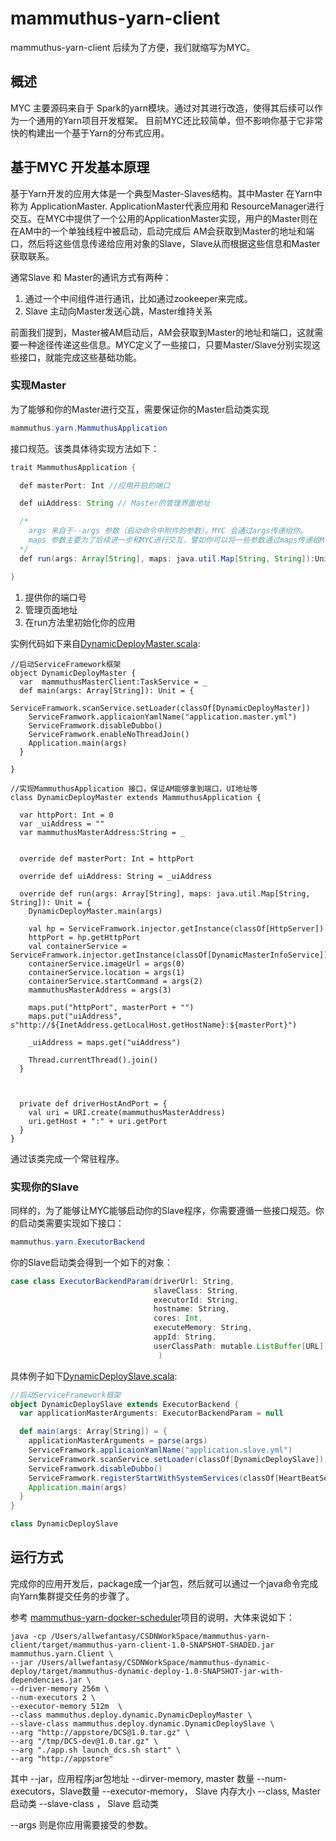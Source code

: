 # mammuthus-yarn-client

mammuthus-yarn-client 后续为了方便，我们就缩写为MYC。 

## 概述

MYC 主要源码来自于 Spark的yarn模块。通过对其进行改造，使得其后续可以作为一个通用的Yarn项目开发框架。
目前MYC还比较简单，但不影响你基于它非常快的构建出一个基于Yarn的分布式应用。


## 基于MYC 开发基本原理

基于Yarn开发的应用大体是一个典型Master-Slaves结构。其中Master 在Yarn中称为 ApplicationMaster. ApplicationMaster代表应用和
ResourceManager进行交互。在MYC中提供了一个公用的ApplicationMaster实现，用户的Master则在在AM中的一个单独线程中被启动，启动完成后
AM会获取到Master的地址和端口，然后将这些信息传递给应用对象的Slave，Slave从而根据这些信息和Master获取联系。

通常Slave 和 Master的通讯方式有两种：

1. 通过一个中间组件进行通讯，比如通过zookeeper来完成。
2. Slave 主动向Master发送心跳，Master维持关系


前面我们提到，Master被AM启动后，AM会获取到Master的地址和端口，这就需要一种途径传递这些信息。MYC定义了一些接口，只要Master/Slave分别实现这些接口，就能完成这些基础功能。

### 实现Master

为了能够和你的Master进行交互，需要保证你的Master启动类实现

```java
mammuthus.yarn.MammuthusApplication
```
接口规范。该类具体待实现方法如下：

```java
trait MammuthusApplication {

  def masterPort: Int //应用开启的端口

  def uiAddress: String // Master的管理界面地址

  /*
    args 来自于--args 参数（启动命令中附件的参数）。MYC 会通过args传递给你。 
    maps 参数主要为了后续进一步和MYC进行交互，譬如你可以将一些参数通过maps传递给MYC
  */
  def run(args: Array[String], maps: java.util.Map[String, String]):Unit

}
```

1. 提供你的端口号
2. 管理页面地址
3. 在run方法里初始化你的应用

实例代码如下来自[DynamicDeployMaster.scala](https://github.com/allwefantasy/mammuthus-dynamic-deploy/blob/master/src/main/java/mammuthus/deploy/dynamic/DynamicDeployMaster.scala):

```
//启动ServiceFramework框架
object DynamicDeployMaster {
  var  mammuthusMasterClient:TaskService = _
  def main(args: Array[String]): Unit = {
    ServiceFramwork.scanService.setLoader(classOf[DynamicDeployMaster])
    ServiceFramwork.applicaionYamlName("application.master.yml")
    ServiceFramwork.disableDubbo()
    ServiceFramwork.enableNoThreadJoin()
    Application.main(args)
  }

}

//实现MammuthusApplication 接口，保证AM能够拿到端口，UI地址等
class DynamicDeployMaster extends MammuthusApplication {

  var httpPort: Int = 0
  var _uiAddress = ""
  var mammuthusMasterAddress:String = _


  override def masterPort: Int = httpPort

  override def uiAddress: String = _uiAddress

  override def run(args: Array[String], maps: java.util.Map[String, String]): Unit = {
    DynamicDeployMaster.main(args)
    
    val hp = ServiceFramwork.injector.getInstance(classOf[HttpServer])
    httpPort = hp.getHttpPort
    val containerService = ServiceFramwork.injector.getInstance(classOf[DynamicMasterInfoService])
    containerService.imageUrl = args(0)
    containerService.location = args(1)
    containerService.startCommand = args(2)
    mammuthusMasterAddress = args(3)
    
    maps.put("httpPort", masterPort + "")
    maps.put("uiAddress", s"http://${InetAddress.getLocalHost.getHostName}:${masterPort}")
    
    _uiAddress = maps.get("uiAddress")
    
    Thread.currentThread().join()
  }



  private def driverHostAndPort = {
    val uri = URI.create(mammuthusMasterAddress)
    uri.getHost + ":" + uri.getPort
  }
}
```

通过该类完成一个常驻程序。

### 实现你的Slave

同样的，为了能够让MYC能够启动你的Slave程序，你需要遵循一些接口规范。你的启动类需要实现如下接口：

```java
mammuthus.yarn.ExecutorBackend
```

你的Slave启动类会得到一个如下的对象：

```scala
case class ExecutorBackendParam(driverUrl: String,
                                slaveClass: String,
                                executorId: String,
                                hostname: String,
                                cores: Int,
                                executeMemory: String,
                                appId: String,
                                userClassPath: mutable.ListBuffer[URL]
                                 )
```


具体例子如下[DynamicDeploySlave.scala](https://github.com/allwefantasy/mammuthus-dynamic-deploy/blob/master/src/main/java/mammuthus/deploy/dynamic/DynamicDeploySlave.scala):

```scala
//启动ServiceFramework框架
object DynamicDeploySlave extends ExecutorBackend {
  var applicationMasterArguments: ExecutorBackendParam = null

  def main(args: Array[String]) = {
    applicationMasterArguments = parse(args)
    ServiceFramwork.applicaionYamlName("application.slave.yml")
    ServiceFramwork.scanService.setLoader(classOf[DynamicDeploySlave])
    ServiceFramwork.disableDubbo()
    ServiceFramwork.registerStartWithSystemServices(classOf[HeartBeatService])
    Application.main(args)
  }
}

class DynamicDeploySlave

```


## 运行方式

完成你的应用开发后，package成一个jar包，然后就可以通过一个java命令完成向Yarn集群提交任务的步骤了。

参考 [mammuthus-yarn-docker-scheduler](https://github.com/allwefantasy/mammuthus-yarn-docker-scheduler)项目的说明，大体来说如下：

```
java -cp /Users/allwefantasy/CSDNWorkSpace/mammuthus-yarn-client/target/mammuthus-yarn-client-1.0-SNAPSHOT-SHADED.jar mammuthus.yarn.Client \
--jar /Users/allwefantasy/CSDNWorkSpace/mammuthus-dynamic-deploy/target/mammuthus-dynamic-deploy-1.0-SNAPSHOT-jar-with-dependencies.jar \ 
--driver-memory 256m \
--num-executors 2 \
--executor-memory 512m  \
--class mammuthus.deploy.dynamic.DynamicDeployMaster \
--slave-class mammuthus.deploy.dynamic.DynamicDeploySlave \
--arg "http://appstore/DCS@1.0.tar.gz" \
--arg "/tmp/DCS-dev@1.0.tar.gz" \
--arg "./app.sh launch_dcs.sh start" \
--arg "http://appstore" 
```

其中 
--jar，应用程序jar包地址
--dirver-memory, master 数量
--num-executors，Slave数量
--executor-memory， Slave 内存大小
--class, Master 启动类
--slave-class ， Slave 启动类 

--args 则是你应用需要接受的参数。





